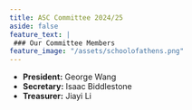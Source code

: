 ```yaml
---
title: ASC Committee 2024/25
aside: false
feature_text: |
 ### Our Committee Members
feature_image: "/assets/schoolofathens.png"
---
```


- **President:** George Wang
- **Secretary:** Isaac Biddlestone
- **Treasurer:** Jiayi Li

